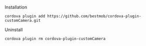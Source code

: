 Installation

    cordova plugin add https://github.com/bestmob/cordova-plugin-customCamera.git

Uninstall

    cordova plugin rm cordova-plugin-customCamera
